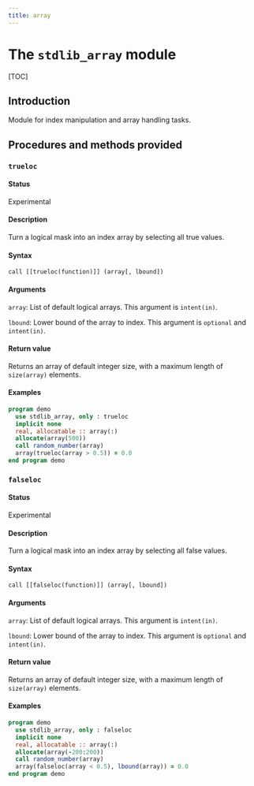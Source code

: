 ```yaml
---
title: array
---
```


# The `stdlib_array` module

[TOC]

## Introduction

Module for index manipulation and array handling tasks.

## Procedures and methods provided


### `trueloc`

#### Status

Experimental

#### Description

Turn a logical mask into an index array by selecting all true values.

#### Syntax

`call [[trueloc(function)]] (array[, lbound])`

#### Arguments

`array`: List of default logical arrays. This argument is `intent(in)`.

`lbound`: Lower bound of the array to index. This argument is `optional` and `intent(in)`.

#### Return value

Returns an array of default integer size, with a maximum length of `size(array)` elements.

#### Examples

```fortran
program demo
  use stdlib_array, only : trueloc
  implicit none
  real, allocatable :: array(:)
  allocate(array(500))
  call random_number(array)
  array(trueloc(array > 0.5)) = 0.0
end program demo
```


### `falseloc`

#### Status

Experimental

#### Description

Turn a logical mask into an index array by selecting all false values.

#### Syntax

`call [[falseloc(function)]] (array[, lbound])`

#### Arguments

`array`: List of default logical arrays. This argument is `intent(in)`.

`lbound`: Lower bound of the array to index. This argument is `optional` and `intent(in)`.

#### Return value

Returns an array of default integer size, with a maximum length of `size(array)` elements.

#### Examples

```fortran
program demo
  use stdlib_array, only : falseloc
  implicit none
  real, allocatable :: array(:)
  allocate(array(-200:200))
  call random_number(array)
  array(falseloc(array < 0.5), lbound(array)) = 0.0
end program demo
```

